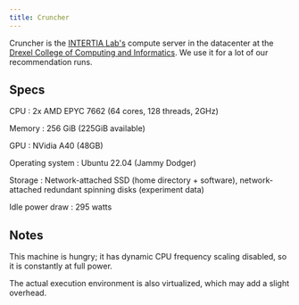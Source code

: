 ```yaml
---
title: Cruncher
---
```


[inertial]: https://inertial.science
[cci]: https://drexel.edu/cci/

Cruncher is the [INTERTIA Lab's][inertial] compute server in the datacenter at
the [Drexel College of Computing and Informatics][cci].  We use it for a lot of
our recommendation runs.

## Specs

CPU
:   2x AMD EPYC 7662 (64 cores, 128 threads, 2GHz)

Memory
:   256 GiB (225GiB available)

GPU
:   NVidia A40 (48GB)

Operating system
:   Ubuntu 22.04 (Jammy Dodger)

Storage
:   Network-attached SSD (home directory + software), network-attached redundant spinning disks (experiment data)

Idle power draw
:   295 watts

## Notes

This machine is hungry; it has dynamic CPU frequency scaling disabled, so it is
constantly at full power.

The actual execution environment is also virtualized, which may add a slight
overhead.
